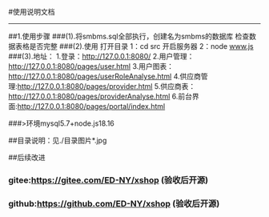 #使用说明文档<hr>
##1.使用步骤
###(1).将smbms.sql全部执行，创建名为smbms的数据库
检查数据表格是否完整
###(2).使用
       打开目录 1：cd src
       开启服务器 2：node www.js
###(3).地址：
      1.登录：http://127.0.0.1:8080/
      2.用户管理：http://127.0.0.1:8080/pages/user.html
      3.用户图表：http://127.0.0.1:8080/pages/userRoleAnalyse.html
      4.供应商管理:http://127.0.0.1:8080/pages/provider.html
      5.供应商表：http://127.0.0.1:8080/pages/providerAnalyse.html
      6.前台界面:http://127.0.0.1:8080/pages/portal/index.html

###>环境mysql5.7+node.js18.16

##目录说明：见./目录图片*.jpg

##后续改进
### gitee:https://gitee.com/ED-NY/xshop    (验收后开源)
### github:https://github.com/ED-NY/xshop  (验收后开源)




         